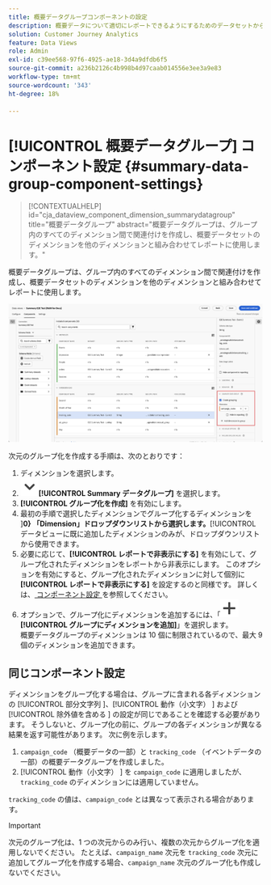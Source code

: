 ```yaml
---
title: 概要データグループコンポーネントの設定
description: 概要データについて適切にレポートできるようにするためのデータセットからのディメンションの設定方法に関する詳細と方法。
solution: Customer Journey Analytics
feature: Data Views
role: Admin
exl-id: c39ee568-97f6-4925-ae18-3d4a9dfdb6f5
source-git-commit: a236b2126c4b998b4d97caab014556e3ee3a9e83
workflow-type: tm+mt
source-wordcount: '343'
ht-degree: 18%

---
```


# [!UICONTROL 概要データグループ] コンポーネント設定 {#summary-data-group-component-settings}

<!-- markdownlint-disable MD034 -->

>[!CONTEXTUALHELP]
>id="cja_dataview_component_dimension_summarydatagroup"
>title="概要データグループ"
>abstract="概要データグループは、グループ内のすべてのディメンション間で関連付けを作成し、概要データセットのディメンションを他のディメンションと組み合わせてレポートに使用します。"

<!-- markdownlint-enable MD034 -->


概要データグループは、グループ内のすべてのディメンション間で関連付けを作成し、概要データセットのディメンションを他のディメンションと組み合わせてレポートに使用します。

![ 概要データグループコンポーネントの設定 ](/help/data-views/assets/summary-data-group.png)

次元のグループ化を作成する手順は、次のとおりです：

1. ディメンションを選択します。
1. ![ChevronDown](/help/assets/icons/ChevronDown.svg)**[!UICONTROL Summary データグループ]** を選択します。
1. **[!UICONTROL グループ化を作成]** を有効にします。
1. 最初の手順で選択したディメンションでグループ化するディメンションを ]**0} 「Dimension」ドロップダウンリストから選択します。**[!UICONTROL &#x200B;データビューに既に追加したディメンションのみが、ドロップダウンリストから使用できます。
1. 必要に応じて、**[!UICONTROL レポートで非表示にする]** を有効にして、グループ化されたディメンションをレポートから非表示にします。 このオプションを有効にすると、グループ化されたディメンションに対して個別に **[!UICONTROL レポートで非表示にする]** を設定するのと同様です。 詳しくは、[ コンポーネント設定 ](overview.md) を参照してください。
1. オプションで、グループ化にディメンションを追加するには、「![ 追加 ](/help/assets/icons/Add.svg)**[!UICONTROL グループにディメンションを追加]**」を選択します。<br/> 概要データグループのディメンションは 10 個に制限されているので、最大 9 個のディメンションを追加できます。

## 同じコンポーネント設定

ディメンションをグループ化する場合は、グループに含まれる各ディメンションの [!UICONTROL  部分文字列 ]、[!UICONTROL  動作（小文字） ] および [!UICONTROL  除外値を含める ] の設定が同じであることを確認する必要があります。 そうしないと、グループ化の前に、グループの各ディメンションが異なる結果を返す可能性があります。
次に例を示します。

1. `campaign_code` （概要データの一部）と `tracking_code` （イベントデータの一部）の概要データグループを作成しました。
1. [!UICONTROL  動作（小文字） ] を `campaign_code` に適用しましたが、`tracking_code` のディメンションには適用していません。

`tracking_code` の値は、`campaign_code` とは異なって表示される場合があります。

>[!IMPORTANT]
>
>次元のグループ化は、1 つの次元からのみ行い、複数の次元からグループ化を適用しないでください。 たとえば、`campaign_name` 次元を `tracking_code` 次元に追加してグループ化を作成する場合、`campaign_name` 次元のグループ化も作成しないでください。
>
